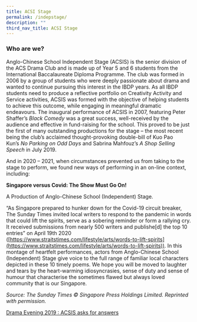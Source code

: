 ```yaml
---
title: ACSI Stage
permalink: /indepstage/
description: ""
third_nav_title: ACSI Stage
---
```

### Who are we?

Anglo-Chinese School Independent Stage (ACSIS) is the senior division of the ACS Drama Club and is made up of Year 5 and 6 students from the International Baccalaureate Diploma Programme. The club was formed in 2006 by a group of students who were deeply passionate about drama and wanted to continue pursuing this interest in the IBDP years. As all IBDP students need to produce a reflective portfolio on Creativity Activity and Service activities, ACSIS was formed with the objective of helping students to achieve this outcome, while engaging in meaningful dramatic endeavours. The inaugural performance of ACSIS in 2007, featuring Peter Shaffer’s _Black Comedy_ was a great success, well-received by the audience and effective in fund-raising for the school. This proved to be just the first of many outstanding productions for the stage – the most recent being the club’s acclaimed thought-provoking double-bill of Kuo Pao Kun’s _No Parking on Odd Days_ and Sabrina Mahfouz’s _A Shop Selling Speech_ in July 2019.

And in 2020 – 2021, when circumstances prevented us from taking to the stage to perform, we found new ways of performing in an on-line context, including:

**Singapore versus Covid: The Show Must Go On!**

A Production of Anglo-Chinese School (Independent) Stage.

“As Singapore prepared to hunker down for the Covid-19 circuit breaker, The Sunday Times invited local writers to respond to the pandemic in words that could lift the spirits, serve as a sobering reminder or form a rallying cry. It received submissions from nearly 500 writers and publishe[d] the top 10 entries” on April 19th 2020 ([https://www.straitstimes.com/lifestyle/arts/words-to-lift-spirits](https://www.straitstimes.com/lifestyle/arts/words-to-lift-spirits)). In this montage of heartfelt performances, actors from Anglo-Chinese School (Independent) Stage give voice to the full range of familiar local characters depicted in these 10 timely poems. We hope you will be moved to laughter and tears by the heart-warming idiosyncrasies, sense of duty and sense of humour that characterise the sometimes flawed but always loved community that is our Singapore.

_Source: The Sunday Times © Singapore Press Holdings Limited. Reprinted with permission._

[Drama Evening 2019 : ACSIS asks for answers](/files/ACSIS-Asks-for-Answers-Programme-v2.pdf)